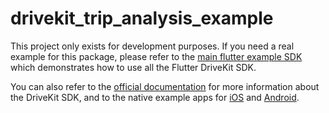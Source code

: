 # drivekit_trip_analysis_example

This project only exists for development purposes. If you need a real example for this package, please refer to the [main flutter example SDK](https://github.com/DriveQuantPublic/flutter-drivekit/tree/main/example) which demonstrates how to use all the Flutter DriveKit SDK.

You can also refer to the [official documentation](https://docs.drivequant.com/) for more information about the DriveKit SDK, and to the native example apps for [iOS](https://github.com/DriveQuantPublic/drivekit-quickstart-ios) and [Android](https://github.com/DriveQuantPublic/drivekit-quickstart-android).
